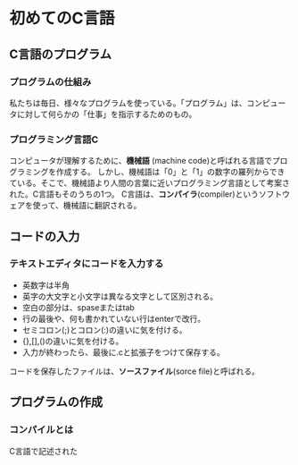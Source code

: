 # 初めてのC言語



## C言語のプログラム

### プログラムの仕組み
私たちは毎日、様々なプログラムを使っている。「プログラム」は、コンピュータに対して何らかの「仕事」を指示するためのもの。

### プログラミング言語C
コンピュータが理解するために、__機械語__ (machine code)と呼ばれる言語でプログラミングを作成する。
しかし、機械語は「0」と「1」の数字の羅列からできている。そこで、機械語より人間の言葉に近いプログラミング言語として考案された。C言語もそのうちの1つ。
C言語は、__コンパイラ__(compiler)というソフトウェアを使って、機械語に翻訳される。


## コードの入力

### テキストエディタにコードを入力する
* 英数字は半角
* 英字の大文字と小文字は異なる文字として区別される。
* 空白の部分は、spaseまたはtab
* 行の最後や、何も書かれていない行はenterで改行。
* セミコロン(;)とコロン(:)の違いに気を付ける。
* {},[],()の違いに気を付ける。
* 入力が終わったら、最後に.cと拡張子をつけて保存する。

コードを保存したファイルは、__ソースファイル__(sorce file)と呼ばれる。


## プログラムの作成

### コンパイルとは　
C言語で記述された



















